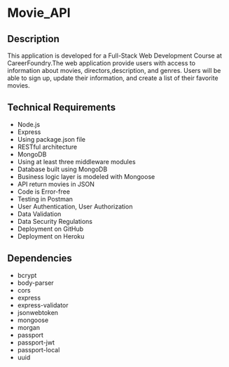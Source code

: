 # Movie_API

## Description

This application is developed for a Full-Stack Web Development Course at CareerFoundry.The web application provide users with access to information about movies, directors,description, and genres. Users will be able to sign up, update their information, and create a list of their favorite movies.

## Technical Requirements

- Node.js
- Express
- Using package.json file
- RESTful architecture
- MongoDB
- Using at least three middleware modules
- Database built using MongoDB
- Business logic layer is modeled with Mongoose
- API return movies in JSON
- Code is Error-free
- Testing in Postman
- User Authentication, User Authorization
- Data Validation
- Data Security Regulations
- Deployment on GitHub
- Deployment on Heroku

## Dependencies

- bcrypt
- body-parser
- cors
- express
- express-validator
- jsonwebtoken
- mongoose
- morgan
- passport
- passport-jwt
- passport-local
- uuid
